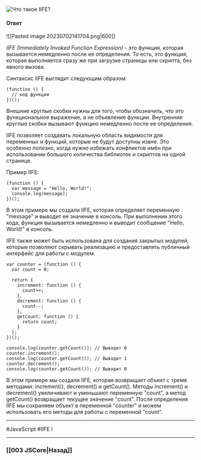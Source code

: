 ![Что такое IIFE?](https://youtu.be/kx3dR6ztICU?t=396)

#### Ответ

![[Pasted image 20230702141704.png|600]]

*IIFE (Immediately Invoked Function Expression)* - это функция, которая вызывается немедленно после ее определения. То есть, это функция, которая выполняется сразу же при загрузке страницы или скрипта, без явного вызова.

Синтаксис IIFE выглядит следующим образом:

```
(function () {
  // код функции
})();
```

Внешние круглые скобки нужны для того, чтобы обозначить, что это функциональное выражение, а не объявление функции. Внутренние круглые скобки вызывают функцию немедленно после ее определения.

IIFE позволяет создавать локальную область видимости для переменных и функций, которые не будут доступны извне. Это особенно полезно, когда нужно избежать конфликтов имён при использовании большого количества библиотек и скриптов на одной странице.

Пример IIFE:

```
(function () {
  var message = "Hello, World!";
  console.log(message);
})();
```

В этом примере мы создали IIFE, которая определяет переменную "message" и выводит ее значение в консоль. При выполнении этого кода, функция вызывается немедленно и выводит сообщение "Hello, World!" в консоль.

IIFE также может быть использована для создания закрытых модулей, которые позволяют скрывать реализацию и предоставлять публичный интерфейс для работы с модулем.

```
var counter = (function () {
  var count = 0;

  return {
    increment: function () {
      count++;
    },
    decrement: function () {
      count--;
    },
    getCount: function () {
      return count;
    }
  };
})();

console.log(counter.getCount()); // Выводит 0
counter.increment();
console.log(counter.getCount()); // Выводит 1
counter.decrement();
console.log(counter.getCount()); // Выводит 0
```

В этом примере мы создали IIFE, которая возвращает объект с тремя методами: increment(), decrement() и getCount(). Методы increment() и decrement() увеличивают и уменьшают переменную "count", а метод getCount() возвращает текущее значение "count". После определения IIFE мы сохраняем объект в переменной "counter" и можем использовать его методы для работы с переменной "count".


___
#JavaScript #IIFE I

___

### [[003 JSCore|Назад]]
